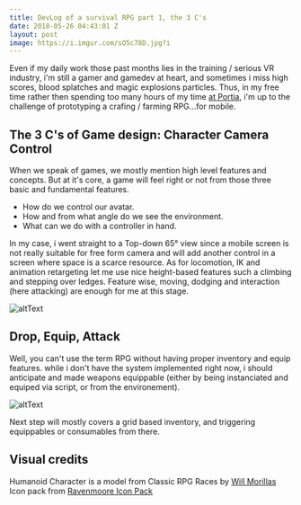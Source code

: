 ```yaml
---
title: DevLog of a survival RPG part 1, the 3 C's 
date: 2018-05-26 04:43:01 Z
layout: post
image: https://i.imgur.com/sO5c78D.jpg?i
---
```


Even if my daily work those past months lies in the training / serious VR industry, i'm still a gamer and gamedev at heart, and sometimes i miss high scores, blood splatches and magic explosions particles.
Thus, in my free time rather then spending too many hours of my time [at Portia](https://store.steampowered.com/app/666140/My_Time_At_Portia/), i'm up to the challenge of prototyping a crafing / farming RPG...for mobile. 

## **The 3 C's of Game design: Character Camera Control**
When we speak of games, we mostly mention high level features and concepts. But at it's core, a game will feel right or not from those three basic and fundamental features.
* How do we control our avatar.
* How and from what angle do we see the environment.
* What can we do with a controller in hand.

In my case, i went straight to a Top-down 65° view since a mobile screen is not really suitable for free form camera and will add another control in a screen where space is a scarce resource.
As for locomotion, IK and animation retargeting let me use nice height-based features such a climbing and stepping over ledges. 
Feature wise, moving, dodging and interaction (here attacking) are enough for me at this stage.

![altText](https://i.imgur.com/Pw2wYMK.gif)

## **Drop, Equip, Attack**
Well, you can't use the term RPG without having proper inventory and equip features. while i don't have the system implemented right now, i should anticipate and made weapons equippable (either by being instanciated and equiped via script, or from the environement).

![altText](https://i.imgur.com/5VMtXTJ.gif)

Next step will mostly covers a grid based inventory, and triggering equippables or consumables from there.

## **Visual credits**
Humanoid Character is a model from Classic RPG Races by [Will Morillas](https://assetstore.unity.com/packages/3d/characters/humanoids/classic-role-playing-races-55146)
Icon pack from [Ravenmoore Icon Pack](https://opengameart.org/content/fantasy-icon-pack-by-ravenmore-0)









